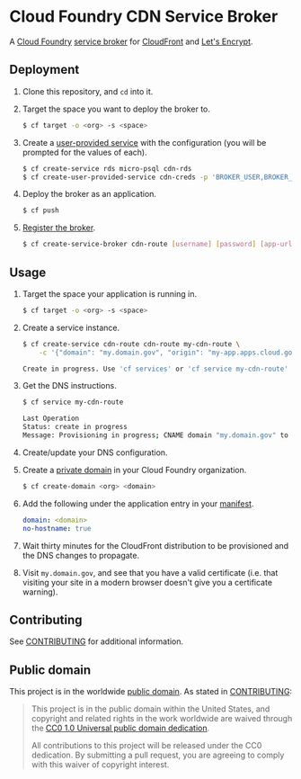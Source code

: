# Cloud Foundry CDN Service Broker

A [Cloud Foundry](https://www.cloudfoundry.org/) [service broker](http://docs.cloudfoundry.org/services/) for [CloudFront](https://aws.amazon.com/cloudfront/) and [Let's Encrypt](https://letsencrypt.org/).

## Deployment

1. Clone this repository, and `cd` into it.
1. Target the space you want to deploy the broker to.

    ```bash
    $ cf target -o <org> -s <space>
    ```

1. Create a [user-provided service](http://docs.cloudfoundry.org/devguide/services/user-provided.html) with the configuration (you will be prompted for the values of each).

    ```bash
    $ cf create-service rds micro-psql cdn-rds
    $ cf create-user-provided-service cdn-creds -p 'BROKER_USER,BROKER_PASS,DATABASE_URL,EMAIL,ACME_URL,BUCKET,AWS_ACCESS_KEY_ID,AWS_SECRET_ACCESS_KEY,AWS_DEFAULT_REGION'
    ```

1. Deploy the broker as an application.

    ```bash
    $ cf push
    ```

1. [Register the broker](http://docs.cloudfoundry.org/services/managing-service-brokers.html#register-broker).

    ```bash
    $ cf create-service-broker cdn-route [username] [password] [app-url] --space-scoped
    ```

## Usage

1. Target the space your application is running in.

    ```bash
    $ cf target -o <org> -s <space>
    ```

1. Create a service instance.

    ```bash
    $ cf create-service cdn-route cdn-route my-cdn-route \
        -c '{"domain": "my.domain.gov", "origin": "my-app.apps.cloud.gov"}'

    Create in progress. Use 'cf services' or 'cf service my-cdn-route' to check operation status.
    ```

1. Get the DNS instructions.

    ```bash
    $ cf service my-cdn-route

    Last Operation
    Status: create in progress
    Message: Provisioning in progress; CNAME domain "my.domain.gov" to "d3kajwa62y9xrp.cloudfront.net."
    ```

1. Create/update your DNS configuration.
1. Create a [private domain](http://docs.cloudfoundry.org/devguide/deploy-apps/routes-domains.html#private-domains) in your Cloud Foundry organization.

    ```bash
    $ cf create-domain <org> <domain>
    ```

1. Add the following under the application entry in your [manifest](https://docs.cloudfoundry.org/devguide/deploy-apps/manifest.html).

    ```yaml
    domain: <domain>
    no-hostname: true
    ```

1. Wait thirty minutes for the CloudFront distribution to be provisioned and the DNS changes to propagate.
1. Visit `my.domain.gov`, and see that you have a valid certificate (i.e. that visiting your site in a modern browser doesn't give you a certificate warning).

## Contributing

See [CONTRIBUTING](CONTRIBUTING.md) for additional information.

## Public domain

This project is in the worldwide [public domain](LICENSE.md). As stated in [CONTRIBUTING](CONTRIBUTING.md):

> This project is in the public domain within the United States, and copyright and related rights in the work worldwide are waived through the [CC0 1.0 Universal public domain dedication](https://creativecommons.org/publicdomain/zero/1.0/).
>
> All contributions to this project will be released under the CC0 dedication. By submitting a pull request, you are agreeing to comply with this waiver of copyright interest.
